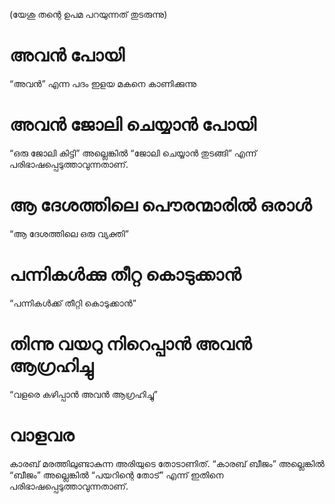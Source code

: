 (യേശു തന്റെ ഉപമ പറയുന്നത് തുടരുന്നു)
# അവൻ പോയി
“അവൻ” എന്ന പദം ഇളയ മകനെ കാണിക്കുന്നു
# അവൻ ജോലി ചെയ്യാൻ പോയി
“ഒരു ജോലി കിട്ടി” അല്ലെങ്കിൽ “ജോലി ചെയ്യാൻ തുടങ്ങി” എന്ന് പരിഭാഷപ്പെടുത്താവുന്നതാണ്.
# ആ ദേശത്തിലെ പൌരന്മാരിൽ ഒരാൾ
“ആ ദേശത്തിലെ ഒരു വ്യക്തി”
# പന്നികൾക്കു തീറ്റ കൊടുക്കാൻ
“പന്നികൾക്ക് തീറ്റി കൊടുക്കാൻ”
# തിന്നു വയറു നിറെപ്പാൻ അവൻ ആഗ്രഹിച്ചു
“വളരെ കഴിപ്പാൻ അവൻ ആഗ്രഹിച്ചു”
# വാളവര
കാരബ് മരത്തിലുണ്ടാകുന്ന അരിയുടെ തോടാണിത്. “കാരബ് ബീജം” അല്ലെങ്കിൽ “ബീജം” അല്ലെങ്കിൽ “പയറിന്റെ തോട്” എന്ന് ഇതിനെ പരിഭാഷപ്പെടുത്താവുന്നതാണ്.
